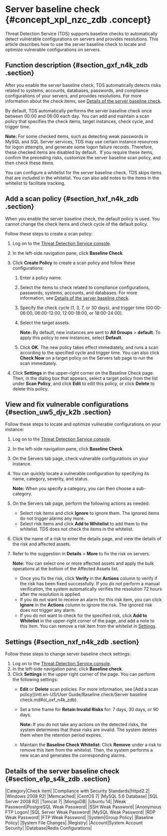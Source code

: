 # Server baseline check {#concept_xpl_nzc_zdb .concept}

Threat Detection Service \(TDS\) supports baseline checks to automatically detect vulnerable configurations on servers and provides resolutions. This article describes how to use the server baseline check to locate and optimize vulnerable configurations on servers.

## Function description {#section_gxf_n4k_zdb .section}

After you enable the server baseline check, TDS automatically detects risks related to systems, accounts, databases, passwords, and compliance configurations of your servers, and provides resolutions. For more information about the check items, see [Details of the server baseline check](#section_e1p_s4k_zdb).

By default, TDS automatically performs the server baseline check once between 00:00 and 06:00 each day. You can add and maintain a scan policy that specifies the check items, target instances, check cycle, and trigger time.

**Note:** For some checked items, such as detecting weak passwords in MySQL and SQL Server services, TDS may use certain instance resources for logon attempts, and generate some logon failure records. Therefore, these checked items are disabled by default.  If you require these items, confirm the preceding risks, customize the server baseline scan policy, and then check these items.

You can configure a whitelist for the server baseline check. TDS skips items that are included in the whitelist. You can also add notes to the items in the whitelist to facilitate tracking.

## Add a scan policy {#section_hxf_n4k_zdb .section}

When you enable the server baseline check, the default policy is used. You cannot change the check items and check cycle of the default policy.

Follow these steps to create a scan policy:

1.  Log on to the [Threat Detection Service console](https://yundun.console.aliyun.com/?p=sas).
2.  In the left-side navigation pane, click **Baseline Check**.
3.  Click **Create Policy** to create a scan policy and follow these configurations:

    1.  Enter a policy name.
    2.  Select the items to check related to compliance configurations, passwords, systems, accounts, and databases. For more information, see [Details of the server baseline check](#section_e1p_s4k_zdb).
    3.  Specify the check cycle \(1, 3, 7, or 30 days\), and trigger time \(00:00-06:00, 06:00-12:00, 12:00-18:00, or 18:00-24:00\).
    4.  Select the target assets.

        **Note:** By default, new instances are sent to **All Groups** \> **default**. To apply this policy to new instances, select **Default**.

    5.  Click **OK**.
    The new policy takes effect immediately, and runs a scan according to the specified cycle and trigger time. You can also click **Check Now** on a target policy on the Servers tab page to run the scan immediately.

4.  Click **Settings** in the upper-right corner on the Baseline Check page. Then, in the dialog box that appears, select a target policy from the list under **Scan Policy**, and click **Edit** to edit this policy, or click **Delete** to delete this policy.

     


## View and fix vulnerable configurations {#section_uw5_djv_k2b .section}

Follow these steps to locate and optimize vulnerable configurations on your instance:

1.  Log on to the [Threat Detection Service console](https://yundun.console.aliyun.com/?p=sas).
2.  In the left-side navigation pane, click **Baseline Check**.
3.  On the Servers tab page, check vulnerable configurations on your instance.
4.  You can quickly locate a vulnerable configuration by specifying its name, category, severity, and status. 

    **Note:** When you specify a category, you can then choose a sub-category.

5.  On the Servers tab page, perform the following actions as needed:
    -   Select risk items and click **Ignore** to ignore them. The ignored items do not trigger alarms any more.
    -   Select risk items and click **Add to Whitelist** to add them to the whitelist. TDS does not check the items in the whitelist.
6.  Click the name of a risk to enter the details page, and view the details of the risk and affected assets.
7.  Refer to the suggestion in **Details** \> **More** to fix the risk on servers.

    **Note:** You can select one or more affected assets and apply the bulk operations at the bottom of the Affected Assets list.

    -   Once you fix the risk, click **Verify** in the **Actions** column to verify if the risk has been fixed successfully. If you do not perform a manual verification, the system automatically verifies the resolution 72 hours after the resolution is applied.
    -   If you do not want to receive an alarm for this risk item, you can click **Ignore** in the **Actions** column to ignore the risk. The ignored risk does not trigger any alarm.
    -   If you do not want to check for the specified risk, click **Add to Whitelist** in the upper-right corner of the page, and add a note to this item. You can remove a risk item from the whitelist in [Settings](#section_nxf_n4k_zdb).

## Settings {#section_nxf_n4k_zdb .section}

Follow these steps to change server baseline check settings:

1.  Log on to the [Threat Detection Service console](https://yundun.console.aliyun.com/?p=sas).
2.  In the left-side navigation pane, click **Baseline check**.
3.  Click **Settings** in the upper right corner of the page. You can perform the following settings:
    -   **Edit** or **Delete** scan policies. For more information, see [Add a scan policy](intl.en-US/User Guide/Baseline check/Server baseline check.md#ol_oxf_n4k_zdb).
    -   Set a time frame for **Retain Invalid Risks** for: 7 days, 30 days, or 90 days. 

        **Note:** If you do not take any actions on the detected risks, the system determines that these risks are invalid. The system deletes them when the retention period expires.

    -   Maintain the **Baseline Check Whitelist**: Click **Remove** under a risk to remove this item from the whitelist. Then, the system performs a new scan and generates the corresponding alarms.

## Details of the server baseline check {#section_e1p_s4k_zdb .section}

|Category|Check item|
|Compliance with Security Standards|httpd2.2|
|Windows 2008 R2|
|Memcached|
|CentOS 7|
|MySQL 5.6 Database|
|SQL Server 2008 R2|
|Tomcat 7|
|MongoDB|
|Ubuntu 14|
|Weak Password|PostgreSQL Weak Password|
|SSH Weak Password|
|Anonymous FTP Logon|
|SQL Server Weak Password|
|MySQL Weak Password|
|RDP Weak Password|
|FTP Weak Password|
|System|Group Policy|
|Baseline Policy|
|System File Changes|
|Registry|
|Account|System Account Security|
|Database|Redis Configurations|

